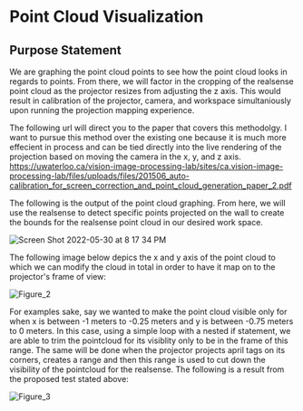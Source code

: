 # Point Cloud Visualization

## Purpose Statement
We are graphing the point cloud points to see how the point cloud looks in regards to points. 
From there, we will factor in the cropping of the realsense point cloud as the projector resizes 
from adjusting the z axis. This would result in calibration of the projector, camera, and 
workspace simultaniously upon running the projection mapping experience.

The following url will direct you to the paper that covers this methodolgy. I want to pursue this method
over the existing one because it is much more effecient in process and can be tied directly into the live 
rendering of the projection based on moving the camera in the x, y, and z axis.
https://uwaterloo.ca/vision-image-processing-lab/sites/ca.vision-image-processing-lab/files/uploads/files/201506_auto-calibration_for_screen_correction_and_point_cloud_generation_paper_2.pdf

The following is the output of the point cloud graphing. From here, we will use the realsense to detect specific points projected on the wall to create the bounds for the realsense point cloud in our desired work space. 

![Screen Shot 2022-05-30 at 8 17 34 PM](https://user-images.githubusercontent.com/81708456/171070448-380c02b9-25b3-4dfb-a72a-51ac23c07a44.png)

The following image below depics the x and y axis of the point cloud to which we can modify the cloud in total in order to have it map on to the projector's frame of view:

![Figure_2](https://user-images.githubusercontent.com/81708456/171459332-36021202-2f8d-4bf4-a2f9-09d966ac0bcd.png)

For examples sake, say we wanted to make the point cloud visible only for when x is between -1 meters to -0.25 meters and y is between -0.75 meters to 0 meters. In this case, using a simple loop with a nested if statement, we are able to trim the pointcloud for its visiblity only to be in the frame of this range. The same will be done when the projector projects april tags on its corners, creates a range and then this range is used to cut down the visibility of the pointcloud for the realsense. The following is a result from the proposed test stated above:

![Figure_3](https://user-images.githubusercontent.com/81708456/171461027-def933fd-37da-46b2-a293-e1a142f82c26.png)

